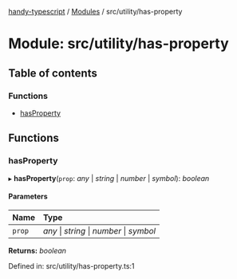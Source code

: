 [handy-typescript](../README.md) / [Modules](../modules.md) / src/utility/has-property

# Module: src/utility/has-property

## Table of contents

### Functions

- [hasProperty](src_utility_has_property.md#hasproperty)

## Functions

### hasProperty

▸ **hasProperty**(`prop`: *any* \| *string* \| *number* \| *symbol*): *boolean*

#### Parameters

| Name | Type |
| :------ | :------ |
| `prop` | *any* \| *string* \| *number* \| *symbol* |

**Returns:** *boolean*

Defined in: src/utility/has-property.ts:1
